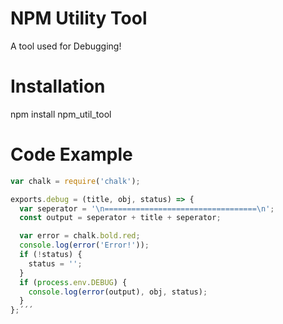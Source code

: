 # NPM Utility Tool
A tool used for Debugging!

# Installation
npm install npm_util_tool

# Code Example
```javascript
var chalk = require('chalk');

exports.debug = (title, obj, status) => {
  var seperator = '\n==================================\n';
  const output = seperator + title + seperator;

  var error = chalk.bold.red;
  console.log(error('Error!'));
  if (!status) {
    status = '';
  }
  if (process.env.DEBUG) {
    console.log(error(output), obj, status);
  }
};´´´
